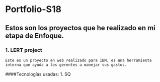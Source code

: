 # Portfolio-S18
## Estos son los proyectos que he realizado en mi etapa de Enfoque.

### 1. LERT project
    Este es un proyecto en web realizado para IBM, es una herramienta interna que ayuda a los gerentes a manejar sus gastos.
####Tecnologías usadas:
    1. SQ
